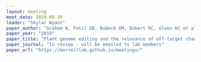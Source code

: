 ```yaml
---
layout: meeting
meet_date: 2019-08-30
leader: "Skylar Wyant"
paper_author: "Graham N, Patil GB, Bubeck DM, Dobert RC, Glenn KC et al."
paper_year: "2019"
paper_title: "Plant genome editing and the relevance of off-target changes"
paper_journal: "In review - will be emailed to lab members"
paper_url: "https://morrelllab.github.io/meetings/"
---
```

